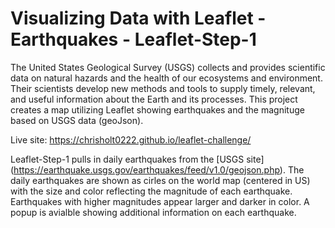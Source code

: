 # Visualizing Data with Leaflet - Earthquakes - Leaflet-Step-1

The United States Geological Survey (USGS) collects and provides scientific data on natural hazards and the health of our ecosystems and environment. Their scientists develop new methods and tools to supply timely, relevant, and useful information about the Earth and its processes. This project creates a map utilizing Leaflet showing earthquakes and the magnituge based on USGS data (geoJson).

Live site: https://chrisholt0222.github.io/leaflet-challenge/

Leaflet-Step-1 pulls in daily earthquakes from the [USGS site] (https://earthquake.usgs.gov/earthquakes/feed/v1.0/geojson.php). The daily earthquakes are shown as cirles on the world map (centered in US) with the size and color reflecting the magnitude of each earthquake. Earthquakes with higher magnitudes appear larger and darker in color. A popup is avialble showing additional information on each earthquake.